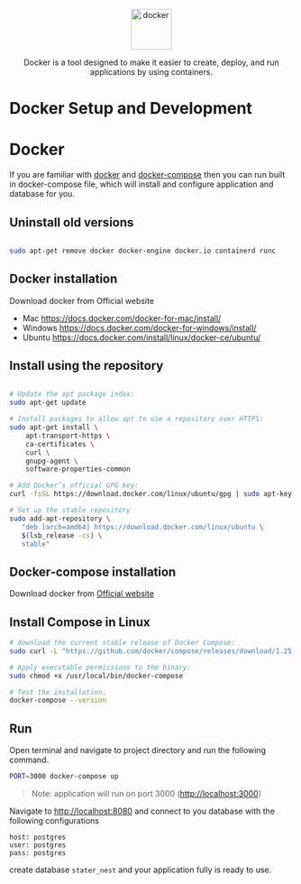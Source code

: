 <p align="center">
  <p align="center">
    <a href="https://docs.docker.com/" target="_blank">
      <img src="https://www.docker.com/sites/default/files/d8/2019-07/horizontal-logo-monochromatic-white.png" alt="docker" height="72">
    </a>
  </p>
  <p align="center">
    Docker is a tool designed to make it easier to create, deploy, and run applications by using containers.
  </p>
</p>

# Docker Setup and Development

# Docker

If you are familiar with [docker](https://www.docker.com/) and [docker-compose](https://docs.docker.com/compose) then you can run built in docker-compose file, which will install and configure application and database for you.

## Uninstall old versions

```bash 

sudo apt-get remove docker docker-engine docker.io containerd runc

```

## Docker installation

Download docker from Official website

- Mac <https://docs.docker.com/docker-for-mac/install/>
- Windows <https://docs.docker.com/docker-for-windows/install/>
- Ubuntu <https://docs.docker.com/install/linux/docker-ce/ubuntu/>

## Install using the repository

```bash 

# Update the apt package index:
sudo apt-get update

# Install packages to allow apt to use a repository over HTTPS:
sudo apt-get install \
    apt-transport-https \
    ca-certificates \
    curl \
    gnupg-agent \
    software-properties-common

# Add Docker’s official GPG key:
curl -fsSL https://download.docker.com/linux/ubuntu/gpg | sudo apt-key add -

# Set up the stable repository
sudo add-apt-repository \
   "deb [arch=amd64] https://download.docker.com/linux/ubuntu \
   $(lsb_release -cs) \
   stable"

```

## Docker-compose installation

Download docker from [Official website](https://docs.docker.com/compose/install)


## Install Compose in Linux

```bash
# download the current stable release of Docker Compose:
sudo curl -L "https://github.com/docker/compose/releases/download/1.25.3/docker-compose-$(uname -s)-$(uname -m)" -o /usr/local/bin/docker-compose

# Apply executable permissions to the binary:
sudo chmod +x /usr/local/bin/docker-compose

# Test the installation.
docker-compose --version

```

## Run

Open terminal and navigate to project directory and run the following command.

```bash
PORT=3000 docker-compose up
```

> Note: application will run on port 3000 (<http://localhost:3000>)

Navigate to <http://localhost:8080> and connect to you database with the following configurations

```text
host: postgres
user: postgres
pass: postgres
```

create database `stater_nest` and your application fully is ready to use.

